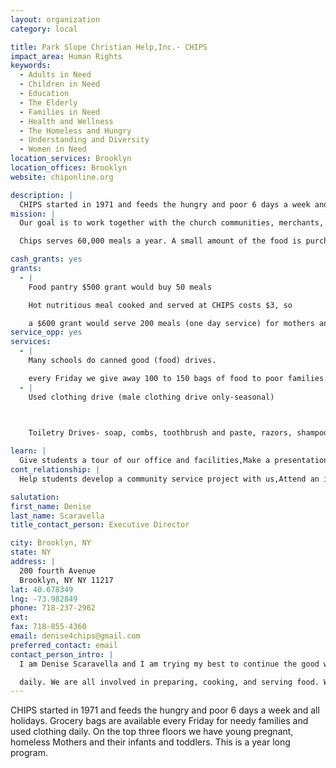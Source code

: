 ```yaml
---
layout: organization
category: local

title: Park Slope Christian Help,Inc.- CHIPS
impact_area: Human Rights
keywords: 
  - Adults in Need
  - Children in Need
  - Education
  - The Elderly
  - Families in Need
  - Health and Wellness
  - The Homeless and Hungry
  - Understanding and Diversity
  - Women in Need
location_services: Brooklyn
location_offices: Brooklyn
website: chiponline.org

description: |
  CHIPS started in 1971 and feeds the hungry and poor 6 days a week and all holidays. Grocery bags are available every Friday for needy families and used clothing daily. On the top three floors we have young pregnant, homeless Mothers and their infants and toddlers. This is a year long program.
mission: |
  Our goal is to work together with the church communities, merchants, civic community, business people, volunteers, our neighbors and guests to improve our lives; hopefully bringing dignity, health, freedom and peace to all, so that we may become whole and holy people.

  Chips serves 60,000 meals a year. A small amount of the food is purchased with donated funds, but most of it is donated by food stores, bakeries and restaurants, some of which have been regular contributors for decades. Other food comes from food drives, collection centers, collection parties hosted by individuals, and personal contributors.

cash_grants: yes
grants: 
  - |
    Food pantry $500 grant would buy 50 meals

    Hot nutritious meal cooked and served at CHIPS costs $3, so

    a $600 grant would serve 200 meals (one day service) for mothers and children; nine families $20 daily times one week =$1260
service_opp: yes
services: 
  - |
    Many schools do canned good (food) drives.

    every Friday we give away 100 to 150 bags of food to poor families.
  - |
    Used clothing drive (male clothing drive only-seasonal)

    

    Toiletry Drives- soap, combs, toothbrush and paste, razors, shampoo etc.

learn: |
  Give students a tour of our office and facilities,Make a presentation about our organization,Speak over the phone about our work
cont_relationship: |
  Help students develop a community service project with us,Attend an in-school Check Award Assembly if we receive a grant,Help students tell local newspapers and media about their grant and/or project with us

salutation: 
first_name: Denise
last_name: Scaravella
title_contact_person: Executive Director

city: Brooklyn, NY
state: NY
address: |
  200 fourth Avenue  
  Brooklyn, NY NY 11217
lat: 40.678349
lng: -73.982849
phone: 718-237-2962
ext: 
fax: 718-855-4360
email: denise4chips@gmail.com
preferred_contact: email
contact_person_intro: |
  I am Denise Scaravella and I am trying my best to continue the good work that Sister Mary has done here for the last 26 years now that she has retired.  We have two staff member and every day about 10 volunteers and a student group. About 200 Hot nutritious meals are served

  daily. We are all involved in preparing, cooking, and serving food. We also interact with our guests (the poor and hungry) and it is fun and very rewarding. Come and join us!
---
```

CHIPS started in 1971 and feeds the hungry and poor 6 days a week and all holidays. Grocery bags are available every Friday for needy families and used clothing daily. On the top three floors we have young pregnant, homeless Mothers and their infants and toddlers. This is a year long program.